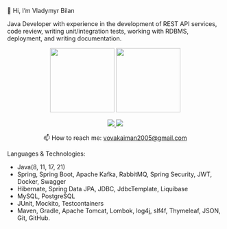 👋 Hi, I’m Vladymyr Bilan

Java Developer with experience in the development of REST API services, code review, writing unit/integration tests, working with RDBMS, deployment, and writing documentation.
<p align='center'>
   <a href="https://github-readme-stats.vercel.app/api?username=PapaEmeritus4&show_icons=true&count_private=true"><img
           height=150
           src="https://github-readme-stats.vercel.app/api?username=PapaEmeritus4&show_icons=true&count_private=true"/></a>
   <a href="https://github.com/PapaEmeritus4/github-readme-stats"><img height=150
                                                                  src="https://github-readme-stats.vercel.app/api/top-langs/?username=PapaEmeritus4&layout=compact"/></a>
</p>

<p align='center'>
   <a href="https://www.linkedin.com/in/volodymyr-bilan/">
       <img src="https://img.shields.io/badge/linkedin-%230077B5.svg?&style=for-the-badge&logo=linkedin&logoColor=white"/>
   </a>
   <a href="https://t.me/magistrYodaa">
       <img src="https://img.shields.io/badge/Telegram-2CA5E0?style=for-the-badge&logo=telegram&logoColor=white"/>
   </a>
<p align='center'>
   📫 How to reach me: <a href='mailto:vovakaiman2005@gmail.com'>vovakaiman2005@gmail.com</a>
</p>

Languages & Technologies:
- Java(8, 11, 17, 21)
- Spring, Spring Boot, Apache Kafka, RabbitMQ, Spring Security, JWT, Docker, Swagger
- Hibernate, Spring Data JPA, JDBC, JdbcTemplate, Liquibase
- MySQL, PostgreSQL
- JUnit, Mockito, Testcontainers
- Maven, Gradle, Apache Tomcat, Lombok, log4j, slf4f, Thymeleaf, JSON, Git, GitHub.
